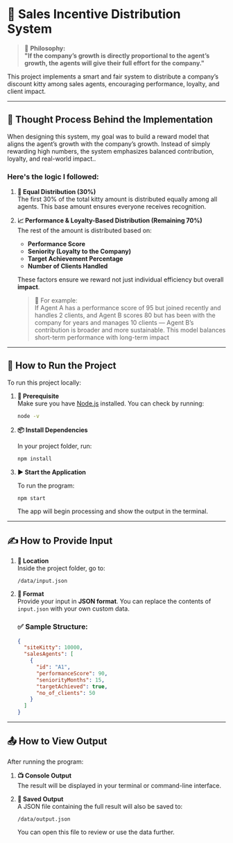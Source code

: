 # 💼 Sales Incentive Distribution System

> 🧠 **Philosophy:**  
> **"If the company’s growth is directly proportional to the agent’s growth, the agents will give their full effort for the company."**

This project implements a smart and fair system to distribute a company’s discount kitty among sales agents, encouraging performance, loyalty, and client impact.

---

## 🧠 Thought Process Behind the Implementation

When designing this system, my goal was to build a reward model that aligns the agent’s growth with the company’s growth. Instead of simply rewarding high numbers, the system emphasizes balanced contribution, loyalty, and real-world impact..

### Here's the logic I followed:

1. **🔄 Equal Distribution (30%)**  
   The first 30% of the total kitty amount is distributed equally among all agents. This base amount ensures everyone receives recognition.

2. **📈 Performance & Loyalty-Based Distribution (Remaining 70%)**  
   The rest of the amount is distributed based on:
   - **Performance Score**
   - **Seniority (Loyalty to the Company)**
   - **Target Achievement Percentage**
   - **Number of Clients Handled**

   These factors ensure we reward not just individual efficiency but overall **impact**.

   > 🧠 For example:  
   >If Agent A has a performance score of 95 but joined recently and handles 2 clients,
   and Agent B scores 80 but has been with the company for years and manages 10 clients —
   Agent B’s contribution is broader and more sustainable.
   This model balances short-term performance with long-term impact

---

## 🚀 How to Run the Project

To run this project locally:

1. **🧩 Prerequisite**  
   Make sure you have [Node.js](https://nodejs.org/) installed. You can check by running:

   ```bash
   node -v
   ```

2. **📦 Install Dependencies**

   In your project folder, run:

   ```bash
   npm install
   ```

3. **▶️ Start the Application**

   To run the program:

   ```bash
   npm start
   ```

   The app will begin processing and show the output in the terminal.

---

## ✍️ How to Provide Input

1. **📁 Location**  
   Inside the project folder, go to:

   ```
   /data/input.json
   ```

2. **📝 Format**  
   Provide your input in **JSON format**. You can replace the contents of `input.json` with your own custom data.

   ### ✅ Sample Structure:
   ```json
   {
     "siteKitty": 10000,
     "salesAgents": [
       {
         "id": "A1",
         "performanceScore": 90,
         "seniorityMonths": 15,
         "targetAchieved": true,
         "no_of_clients": 50
       }
     ]
   }
   ```

---

## 📤 How to View Output

After running the program:

1. **📺 Console Output**  
   The result will be displayed in your terminal or command-line interface.

2. **📁 Saved Output**  
   A JSON file containing the full result will also be saved to:

   ```
   /data/output.json
   ```

   You can open this file to review or use the data further.
